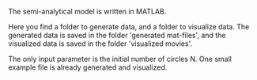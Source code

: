 The semi-analytical model is written in MATLAB. 

Here you find a folder to generate data, and a folder to visualize data.
The generated data is saved in the folder 'generated mat-files',
and the visualized data is saved in the folder 'visualized movies'.

The only input parameter is the initial number of circles N.
One small example file is already generated and visualized.
